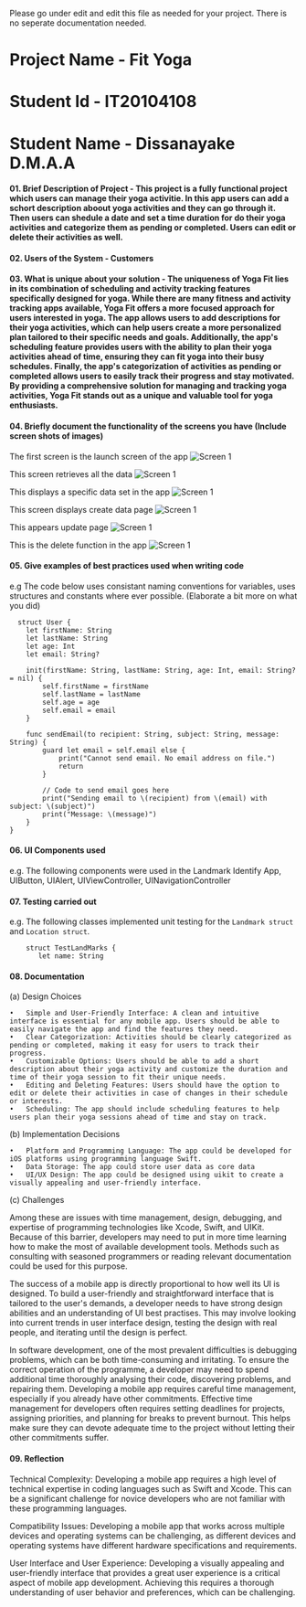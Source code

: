 Please go under edit and edit this file as needed for your project.  There is no seperate documentation needed.

# Project Name - Fit Yoga
# Student Id - IT20104108
# Student Name - Dissanayake D.M.A.A

#### 01. Brief Description of Project - This project is a fully functional project which users can manage their yoga activitie.  In this app users can add a schort description aboout yoga activities and they can go through it. Then users can shedule a date and set a time duration for do their yoga activities and categorize them as pending or completed. Users can edit or delete their activities as well.
#### 02. Users of the System - Customers
#### 03. What is unique about your solution - The uniqueness of Yoga Fit lies in its combination of scheduling and activity tracking features specifically designed for yoga. While there are many fitness and activity tracking apps available, Yoga Fit offers a more focused approach for users interested in yoga. The app allows users to add descriptions for their yoga activities, which can help users create a more personalized plan tailored to their specific needs and goals. Additionally, the app's scheduling feature provides users with the ability to plan their yoga activities ahead of time, ensuring they can fit yoga into their busy schedules. Finally, the app's categorization of activities as pending or completed allows users to easily track their progress and stay motivated. By providing a comprehensive solution for managing and tracking yoga activities, Yoga Fit stands out as a unique and valuable tool for yoga enthusiasts.
#### 04. Briefly document the functionality of the screens you have (Include screen shots of images)
The first screen is the launch screen of the app
![Screen 1](Resources/launchscreen.png)

This screen retrieves all the data 
![Screen 1](Resources/getall.png) 

This displays a specific data set in the app
![Screen 1](Resources/getone.png)  

This screen displays create data page
![Screen 1](Resources/create.png)  

This appears update page
![Screen 1](Resources/update.png)  

This is the delete function in the app 
![Screen 1](Resources/delete.png)  

#### 05. Give examples of best practices used when writing code
e.g The code below uses consistant naming conventions for variables, uses structures and constants where ever possible. (Elaborate a bit more on what you did)

```
  struct User {
    let firstName: String
    let lastName: String
    let age: Int
    let email: String?
    
    init(firstName: String, lastName: String, age: Int, email: String? = nil) {
        self.firstName = firstName
        self.lastName = lastName
        self.age = age
        self.email = email
    }
    
    func sendEmail(to recipient: String, subject: String, message: String) {
        guard let email = self.email else {
            print("Cannot send email. No email address on file.")
            return
        }
        
        // Code to send email goes here
        print("Sending email to \(recipient) from \(email) with subject: \(subject)")
        print("Message: \(message)")
    }
}
```

#### 06. UI Components used

e.g. The following components were used in the Landmark Identify App, UIButton, UIAlert, UIViewController, UINavigationController

#### 07. Testing carried out

e.g. The following classes implemented unit testing for the ```Landmark struct``` and ```Location struct```. 

```
    struct TestLandMarks {
       let name: String
```

#### 08. Documentation 

(a) Design Choices
      
    •	Simple and User-Friendly Interface: A clean and intuitive interface is essential for any mobile app. Users should be able to easily navigate the app and find the features they need.
    •	Clear Categorization: Activities should be clearly categorized as pending or completed, making it easy for users to track their progress.
    •	Customizable Options: Users should be able to add a short description about their yoga activity and customize the duration and time of their yoga session to fit their unique needs.
    •	Editing and Deleting Features: Users should have the option to edit or delete their activities in case of changes in their schedule or interests.
    •	Scheduling: The app should include scheduling features to help users plan their yoga sessions ahead of time and stay on track.


(b) Implementation Decisions
      
    •	Platform and Programming Language: The app could be developed for iOS platforms using programming language Swift.
    •	Data Storage: The app could store user data as core data
    •	UI/UX Design: The app could be designed using uikit to create a visually appealing and user-friendly interface.


(c) Challenges

Among these are issues with time management, design, debugging, and expertise of programming technologies like Xcode, Swift, and UIKit.
Because of this barrier, developers may need to put in more time learning how to make the most of available development tools. Methods such as consulting with seasoned programmers or reading relevant documentation could be used for this purpose.

The success of a mobile app is directly proportional to how well its UI is designed. To build a user-friendly and straightforward interface that is tailored to the user's demands, a developer needs to have strong design abilities and an understanding of UI best practises. This may involve looking into current trends in user interface design, testing the design with real people, and iterating until the design is perfect.

In software development, one of the most prevalent difficulties is debugging problems, which can be both time-consuming and irritating. To ensure the correct operation of the programme, a developer may need to spend additional time thoroughly analysing their code, discovering problems, and repairing them.
Developing a mobile app requires careful time management, especially if you already have other commitments. Effective time management for developers often requires setting deadlines for projects, assigning priorities, and planning for breaks to prevent burnout. This helps make sure they can devote adequate time to the project without letting their other commitments suffer.

#### 09. Reflection

Technical Complexity: Developing a mobile app requires a high level of technical expertise in coding languages such as Swift and Xcode. This can be a significant challenge for novice developers who are not familiar with these programming languages.

Compatibility Issues: Developing a mobile app that works across multiple devices and operating systems can be challenging, as different devices and operating systems have different hardware specifications and requirements.

User Interface and User Experience: Developing a visually appealing and user-friendly interface that provides a great user experience is a critical aspect of mobile app development. Achieving this requires a thorough understanding of user behavior and preferences, which can be challenging.


  

